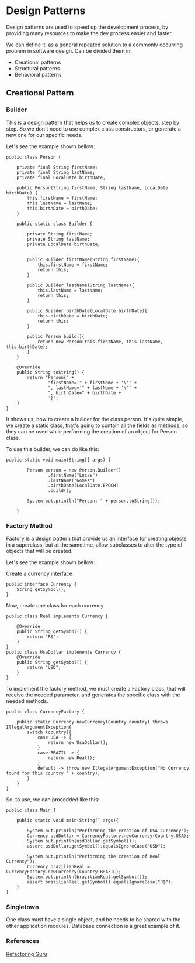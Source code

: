 # Design Patterns

Design patterns are used to speed up the development process, by providing many resources to make the dev process easier
and faster.

We can define it, as a general  repeated solution to a commonly occurring problem in software design.
Can be divided them in:

- Creational patterns
- Structural patterns
- Behavioral patterns

## Creational Pattern

### Builder

This is a design pattern that helps us to create complex objects, step by step. So we don't need to use complex
class constructors, or generate a new one for our specific needs. 

Let's see the example shown bellow:

```
public class Person {

    private final String firstName;
    private final String lastName;
    private final LocalDate birthDate;

    public Person(String firstName, String lastName, LocalDate birthDate) {
        this.firstName = firstName;
        this.lastName = lastName;
        this.birthDate = birthDate;
    }

    public static class Builder {

        private String firstName;
        private String lastName;
        private LocalDate birthDate;


        public Builder firstName(String firstName){
            this.firstName = firstName;
            return this;
        }

        public Builder lastName(String lastName){
            this.lastName = lastName;
            return this;
        }

        public Builder birthDate(LocalDate birthDate){
            this.birthDate = birthDate;
            return this;
        }

        public Person build(){
            return new Person(this.firstName, this.lastName, this.birthDate);
        }
    }

    @Override
    public String toString() {
        return "Person{" +
                "firstName='" + firstName + '\'' +
                ", lastName='" + lastName + '\'' +
                ", birthDate=" + birthDate +
                '}';
    }
}

```
It shows us, how to create a builder for the class person. It's quite simple, we create a 
static class, that's going to contain all the fields as methods, so they can be used while performing the creation of 
an object for Person class. 

To use this builder, we can do like this: 

```
public static void main(String[] args) {

        Person person = new Person.Builder()
                .firstName("Lucas")
                .lastName("Gomes")
                .birthDate(LocalDate.EPOCH)
                .build();

        System.out.println("Person: " + person.toString());

    }
```
### Factory Method

Factory is a design pattern that provide us an interface for creating objects in a superclass, but at the sametime, allow
subclasses to alter the type of objects that will be created.

Let's see the example shown bellow:

Create a currency interface
```
public interface Currency {
    String getSymbol();
}

```

Now, create one class for each currency
```
public class Real implements Currency {
    
    @Override
    public String getSymbol() {
        return "R$";
    }
}
public class UsaDollar implements Currency {
    @Override
    public String getSymbol() {
        return "USD";
    }
}
```
To implement the factory method, we must create a Factory class, that will receive the needed parameter, and generates
the specific class with the needed methods. 

```
public class CurrencyFactory {

    public static Currency newCurrency(Country country) throws IllegalArgumentException{
        switch (country){
            case USA -> {
                return new UsaDollar();
            }
            case BRAZIL -> {
                return new Real();
            }
            default -> throw new IllegalArgumentException("No Currency found for this country " + country);
        }
    }
}
```
So, to use, we can procedded like this: 

```
public class Main {

    public static void main(String[] args){

        System.out.println("Performing the creation of USA Currency");
        Currency usdDollar = CurrencyFactory.newCurrency(Country.USA);
        System.out.println(usdDollar.getSymbol());
        assert usdDollar.getSymbol().equalsIgnoreCase("USD");

        System.out.println("Performing the creation of Real Currency");
        Currency brazilianReal = CurrencyFactory.newCurrency(Country.BRAZIL);
        System.out.println(brazilianReal.getSymbol());
        assert brazilianReal.getSymbol().equalsIgnoreCase("R$");
    }
}

```
### Singletown

One class must have a single object, and he needs to be shared with the other application modules. Database connection is 
a great example of it. 

### References
[Refactoring Guru](https://refactoring.guru/)



